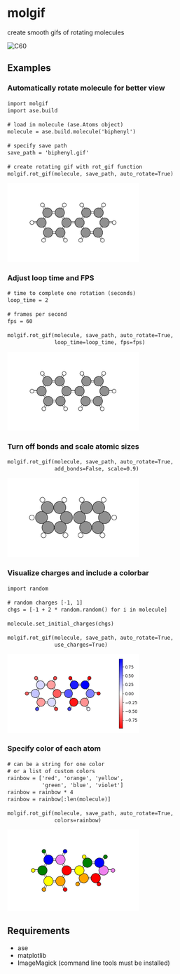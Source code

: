 # molgif

create smooth gifs of rotating molecules

![C60](gifs/C60.gif)

## Examples

### Automatically rotate molecule for better view

    import molgif
    import ase.build

    # load in molecule (ase.Atoms object)
    molecule = ase.build.molecule('biphenyl')

    # specify save path
    save_path = 'biphenyl.gif'

    # create rotating gif with rot_gif function
    molgif.rot_gif(molecule, save_path, auto_rotate=True)

![biphenyl](gifs/biphenyl.gif)

### Adjust loop time and FPS

    # time to complete one rotation (seconds)
    loop_time = 2

    # frames per second
    fps = 60

    molgif.rot_gif(molecule, save_path, auto_rotate=True,
                   loop_time=loop_time, fps=fps)

![biphenyl-2s-looptime](gifs/biphenyl-2s-looptime.gif)

### Turn off bonds and scale atomic sizes

    molgif.rot_gif(molecule, save_path, auto_rotate=True,
                   add_bonds=False, scale=0.9)

![biphenyl-no-bonds](gifs/biphenyl-no-bonds.gif)

### Visualize charges and include a colorbar

    import random

    # random charges [-1, 1]
    chgs = [-1 + 2 * random.random() for i in molecule]

    molecule.set_initial_charges(chgs)

    molgif.rot_gif(molecule, save_path, auto_rotate=True,
                   use_charges=True)

![biphenyl-charges](gifs/biphenyl-charges.gif)

### Specify color of each atom

    # can be a string for one color
    # or a list of custom colors
    rainbow = ['red', 'orange', 'yellow',
               'green', 'blue', 'violet']
    rainbow = rainbow * 4
    rainbow = rainbow[:len(molecule)]

    molgif.rot_gif(molecule, save_path, auto_rotate=True,
                   colors=rainbow)

![biphenyl-rainbow](gifs/biphenyl-rainbow.gif)

## Requirements

- ase
- matplotlib
- ImageMagick (command line tools must be installed)
